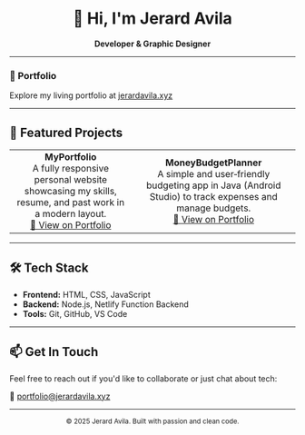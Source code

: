 <h1 align="center">👋 Hi, I'm Jerard Avila</h1>
<p align="center"><strong>Developer & Graphic Designer</strong></p>

---

### 🔗 Portfolio  
Explore my living portfolio at [jerardavila.xyz](https://www.jerardavila.xyz/)

---

## 📂 Featured Projects

<table>
  <tr>
    <td align="center">
      <b>MyPortfolio</b><br>
      A fully responsive personal website showcasing my skills, resume, and past work in a modern layout.<br>
      <a href="https://www.jerardavila.xyz/portfolio">🔗 View on Portfolio</a>
    </td>
    <td align="center">
      <b>MoneyBudgetPlanner</b><br>
      A simple and user‑friendly budgeting app in Java (Android Studio) to track expenses and manage budgets.<br>
      <a href="https://www.jerardavila.xyz/portfolio">🔗 View on Portfolio</a>
    </td>
  </tr>
</table>

---

## 🛠 Tech Stack

- **Frontend:** HTML, CSS, JavaScript  
- **Backend:** Node.js, Netlify Function Backend  
- **Tools:** Git, GitHub, VS Code

---

## 📫 Get In Touch

Feel free to reach out if you'd like to collaborate or just chat about tech:

📧 [portfolio@jerardavila.xyz](mailto:portfolio@jerardavila.xyz)

---

<p align="center"><sub>&copy; 2025 Jerard Avila. Built with passion and clean code.</sub></p>
